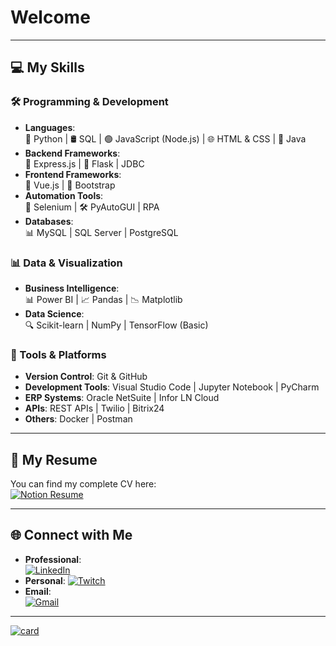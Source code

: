# Welcome

---

## 💻 My Skills

### 🛠️ Programming & Development
- **Languages**:  
  🐍 Python | 🛢️ SQL | 🟢 JavaScript (Node.js) | 🌐 HTML & CSS | 💎 Java  
- **Backend Frameworks**:  
  🚀 Express.js | 🌟 Flask | JDBC  
- **Frontend Frameworks**:  
  🔷 Vue.js | 🎨 Bootstrap  
- **Automation Tools**:  
  🤖 Selenium | 🛠️ PyAutoGUI | RPA  
- **Databases**:  
  📊 MySQL | SQL Server | PostgreSQL  

### 📊 Data & Visualization
- **Business Intelligence**:  
  📊 Power BI | 📈 Pandas | 📉 Matplotlib  
- **Data Science**:  
  🔍 Scikit-learn | NumPy | TensorFlow (Basic)  

### 🔧 Tools & Platforms
- **Version Control**: Git & GitHub  
- **Development Tools**: Visual Studio Code | Jupyter Notebook | PyCharm  
- **ERP Systems**: Oracle NetSuite | Infor LN Cloud  
- **APIs**: REST APIs | Twilio | Bitrix24  
- **Others**: Docker | Postman  

---

## 📜 My Resume

You can find my complete CV here:  
[![Notion Resume](https://img.shields.io/badge/Resume-Notion-2b4?style=for-the-badge&logo=notion&logoColor=white)](https://brief-mitten-2b4.notion.site/CV-Arthur-Massimetti-Sartori-1e738184bb45437faac56bc9eea41baa?pvs=74)

---

## 🌐 Connect with Me

- **Professional**:  
  [![LinkedIn](https://img.shields.io/badge/LinkedIn-0077B5?style=for-the-badge&logo=linkedin&logoColor=white)](https://www.linkedin.com/in/arthurmassimetti/)  
- **Personal**:
  [![Twitch](https://img.shields.io/badge/Twitch-9146FF?style=for-the-badge&logo=twitch&logoColor=white)](https://www.twitch.tv/arthurmassimetti)  
- **Email**:  
  [![Gmail](https://img.shields.io/badge/Gmail-D14836?style=for-the-badge&logo=gmail&logoColor=white)](mailto:arthursartori27@gmail.com)

---

[![card](https://github-readme-stats.vercel.app/api?username=iuricode&theme=default&show_icons=true)](https://github.com/arthurmassimetti/github-readme-stats)



